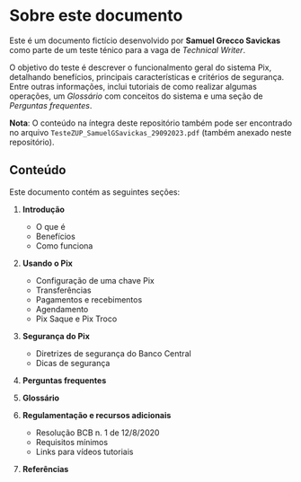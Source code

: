 # Sobre este documento

Este é um documento fictício desenvolvido por **Samuel Grecco Savickas** como parte de um teste ténico para a vaga de _Technical Writer_. 

O objetivo do teste é descrever o funcionalmento geral do sistema Pix, detalhando benefícios, principais características e critérios de segurança. Entre outras informações, inclui tutoriais de como realizar algumas operações, um _Glossário_ com conceitos do sistema e uma seção de _Perguntas frequentes_.

**Nota**: O conteúdo na íntegra deste repositório também pode ser encontrado no arquivo `TesteZUP_SamuelGSavickas_29092023.pdf` (também anexado neste repositório).

## Conteúdo
Este documento contém as seguintes seções:

1. **Introdução**
	-  O que é
	- Benefícios
	- Como funciona

2. **Usando o Pix**
	- Configuração de uma chave Pix
	- Transferências
	- Pagamentos e recebimentos
	- Agendamento
	- Pix Saque e Pix Troco

3. **Segurança do Pix**
	- Diretrizes de segurança do Banco Central
	- Dicas de segurança

4. **Perguntas frequentes**

5. **Glossário**

6. **Regulamentação e recursos adicionais**
	- Resolução BCB n. 1 de 12/8/2020
	- Requisitos mínimos
	- Links para vídeos tutoriais

7. **Referências**
